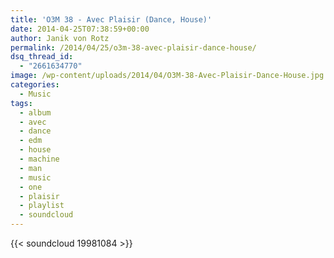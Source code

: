 ```yaml
---
title: 'O3M 38 - Avec Plaisir (Dance, House)'
date: 2014-04-25T07:38:59+00:00
author: Janik von Rotz
permalink: /2014/04/25/o3m-38-avec-plaisir-dance-house/
dsq_thread_id:
  - "2661634770"
image: /wp-content/uploads/2014/04/O3M-38-Avec-Plaisir-Dance-House.jpg
categories:
  - Music
tags:
  - album
  - avec
  - dance
  - edm
  - house
  - machine
  - man
  - music
  - one
  - plaisir
  - playlist
  - soundcloud
---
```

{{< soundcloud 19981084 >}}